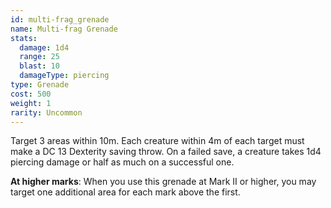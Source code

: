 ```yaml
---
id: multi-frag_grenade
name: Multi-frag Grenade
stats:
  damage: 1d4
  range: 25
  blast: 10
  damageType: piercing
type: Grenade
cost: 500
weight: 1
rarity: Uncommon
---
```

Target 3 areas within 10m. Each creature within 4m of each target must make a DC 13 Dexterity saving throw.
On a failed save, a creature takes 1d4 piercing damage or half as much on a successful one.

__At higher marks__: When you use this grenade at Mark II or higher, you may target one additional area for each mark above the first.
